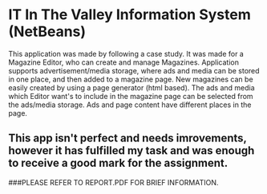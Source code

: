 # IT In The Valley Information System (NetBeans)
This application was made by following a case study. 
It was made for a Magazine Editor, who can create and manage Magazines. 
Application supports advertisement/media storage, where ads and media can be stored in one place, and then added to a magazine page. 
New magazines can be easily created by using a page generator (html based).
The ads and media which Editor want's to include in the magazine page can be selected from the ads/media storage. 
Ads and page content have different places in the page.

## This app isn't perfect and needs imrovements, however it has fulfilled my task and was enough to receive a good mark for the assignment.

###PLEASE REFER TO REPORT.PDF FOR BRIEF INFORMATION.
